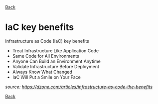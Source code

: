 [Back](/learn/iac/README.md)

# IaC key benefits

Infrastructure as Code (IaC) key benefits
* Treat Infrastructure Like Application Code
* Same Code for All Environments
* Anyone Can Build an Environment Anytime
* Validate Infrastructure Before Deployment
*  Always Know What Changed
* IaC Will Put a Smile on Your Face

_source: https://dzone.com/articles/infrastructure-as-code-the-benefits_

[Back](/learn/iac/README.md)